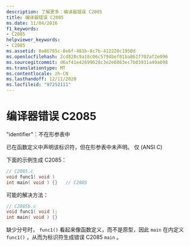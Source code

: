```yaml
---
description: 了解更多：编译器错误 C2085
title: 编译器错误 C2085
ms.date: 11/04/2016
f1_keywords:
- C2085
helpviewer_keywords:
- C2085
ms.assetid: 0a86785c-8e6f-481b-8c7b-412220c1950d
ms.openlocfilehash: 2cd828c9a18c06c5794bef01ba861f702af2e096
ms.sourcegitcommit: d6af41e42699628c3e2e6063ec7b03931a49a098
ms.translationtype: MT
ms.contentlocale: zh-CN
ms.lasthandoff: 12/11/2020
ms.locfileid: "97252111"
---
```

# <a name="compiler-error-c2085"></a>编译器错误 C2085

"identifier"：不在形参表中

已在函数定义中声明该标识符，但在形参表中未声明。 仅 (ANSI C) 

下面的示例生成 C2085：

```c
// C2085.c
void func1( void )
int main( void ) {}   // C2085
```

可能的解决方法：

```c
// C2085b.c
void func1( void );
int main( void ) {}
```

缺少分号时， `func1()` 看起来像函数定义，而不是原型，因此 `main` 在内定义 `func1()` ，从而为标识符生成错误 C2085 `main` 。
